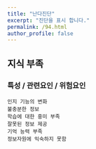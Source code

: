 ```yaml
---
title: "난다진단"
excerpt: "진단을 표시 합니다."
permalink: /94.html
author_profile: false
---
```

## 지식 부족



### 특성 / 관련요인 / 위험요인

>                
   
    인지 기능의 변화
    불충분한 정보
    학습에 대한 흥미 부족
    잘못된 정보 제공
    기억 능력 부족
    정보자원에 익숙하지 못함
